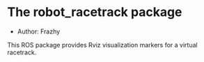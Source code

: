 # The robot_racetrack package

- Author: Frazhy

This ROS package provides Rviz visualization markers for a virtual racetrack.
